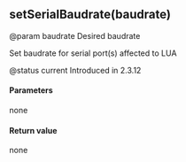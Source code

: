 <!-- This file was generated by the script. Do not edit it, any changes will be lost! -->

## setSerialBaudrate(baudrate)
@param baudrate Desired baudrate

Set baudrate for serial port(s) affected to LUA

@status current Introduced in 2.3.12


#### Parameters

none

#### Return value

none
